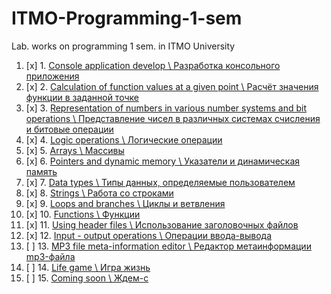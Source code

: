 # ITMO-Programming-1-sem
Lab. works on programming 1 sem. in ITMO University

1. [x] 1. [Console application develop \ Разработка консольного приложения](#)
2. [x] 2. [Calculation of function values at a given point \ Расчёт значения функции в заданной точке](#)
3. [x] 3. [Representation of numbers in various number systems and bit operations \ Представление чисел в различных системах счисления и битовые операции](https://github.com/geySerP/ITMO-Programming-1-sem/tree/master/Lab%203)
4. [x] 4. [Logic operations \ Логические операции](https://github.com/geySerP/ITMO-Programming-1-sem/tree/master/Lab%204)
5. [x] 5. [Arrays \ Массивы](https://github.com/geySerP/ITMO-Programming-1-sem/tree/master/Lab%205)
6. [x] 6. [Pointers and dynamic memory \ Указатели и динамическая память](https://github.com/geySerP/ITMO-Programming-1-sem/tree/master/Lab%206)
7. [x] 7. [Data types \ Типы данных, определяемые пользователем](https://github.com/geySerP/ITMO-Programming-1-sem/tree/master/Lab%207)
8. [x] 8. [Strings \ Работа со строками](https://github.com/geySerP/ITMO-Programming-1-sem/tree/master/Lab%208)
9. [x] 9. [Loops and branches \ Циклы и ветвления](https://github.com/geySerP/ITMO-Programming-1-sem/tree/master/Lab%209)
10. [x] 10. [Functions \ Функции](https://github.com/geySerP/ITMO-Programming-1-sem/tree/master/Lab%2010)
11. [x] 11. [Using header files \ Использование заголовочных файлов](https://github.com/geySerP/ITMO-Programming-1-sem/tree/master/Lab%2011)
12. [x] 12. [Input - output operations \ Операции ввода-вывода](https://github.com/geySerP/ITMO-Programming-1-sem/tree/master/Lab%2012)
13. [ ] 13. [MP3 file meta-information editor \ Редактор метаинформации mp3-файла](#)
14. [ ] 14. [Life game \ Игра жизнь](#)
15. [ ] 15. [Coming soon \ Ждем-с](#)
